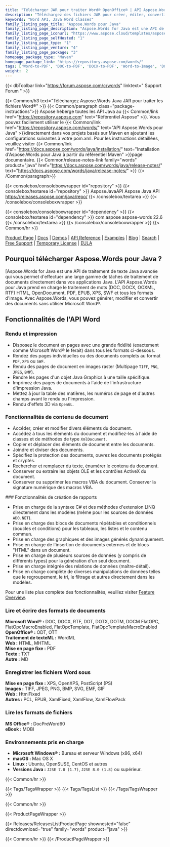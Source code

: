 ```yaml
---
title: "Télécharger JAR pour traiter Word® OpenOffice® | API Aspose.Words"
description: "Téléchargez des fichiers JAR pour créer, éditer, convertir, afficher des documents Word et OpenOffice. Travaillez avec du texte, des images, des formulaires, des tableaux, XML personnalisé, SmartArt, OLE, VBA et plus encore."
keywords: "Word API, Java Word Classes"
family_listing_page_title: "Aspose.Words pour Java"
family_listing_page_description: "Aspose.Words for Java est une API de traitement de texte Java avancée qui vous permet d'effectuer une large gamme de tâches de traitement de documents directement dans vos applications Java."
family_listing_page_iconurl: "https://www.aspose.cloud/templates/aspose/App_Themes/V3/images/words/272x272/aspose_words-for-java.png"
family_listing_page_selfHosted: "1"
family_listing_page_type: "1"
family_listing_page_venture: "4"
family_listing_page_package: "3"
homepage_package_type: "Maven"
homepage_package_link: "https://repository.aspose.com/words/"
tags: ['Word-to-PDF', 'DOC-to-PDF', 'DOCX-to-PDF', 'Word-to-Image', 'DOCX-to-JPG', 'DOC-to-PNG', 'Image-to-PDF', 'JPG-to-PDF', 'TIFF-to-PDF', 'HTML-to-Markdown', 'HTML-to-MD', 'DOCX-to-Markdown', 'DOCX-to-MD', 'Markdown-to-PDF', 'MD-to-PDF', 'HTML-to-PDF', 'MHT-to-PDF', 'MHTML-to-PDF', 'Word-to-HTML', 'Markdown-to-HTML', 'MD-to-HTML', 'Mobi-to-EPUB', 'RTF-to-PDF', 'ODT-to-PDF', 'TXT-to-PDF', 'Mobi-to-PDF', 'DOCX-to-DOC', 'HTML-to-Word']
weight:  2
---
```


{{< dbToolbar link="https://forum.aspose.com/c/words" linktext=" Support Forum " >}}

{{< Common/h3 text="Téléchargez Aspose.Words Java JAR pour traiter les fichiers Word®"  >}}
{{< Common/paragraph class="package-instructions">}}
Aspose héberge toutes les API Java au
{{< Common/link href="https://repository.aspose.com" text="Référentiel Aspose"  >}}. Vous pouvez facilement utiliser le
{{< Common/link href="https://repository.aspose.com/words/" text="API Aspose.Words pour Java"  >}}directement dans vos projets basés sur Maven en ajoutant les configurations suivantes à votre pom.xml. Pour les instructions détaillées, veuillez visiter
{{< Common/link href="https://docs.aspose.com/words/java/installation/" text="Installation d'Aspose.Words pour Java à partir du référentiel Maven"  >}}page documentaire.
{{< Common/release-notes-link family="words" product="java" href="https://docs.aspose.com/words/java/release-notes/" text="https://docs.aspose.com/words/java/release-notes/"  >}}
{{< /Common/paragraph>}}

{{< consolebox/consoleboxwrapper id="repository" >}}
   {{< consolebox/textarea id="repository" >}} 
      <repository>
      <id>AsposeJavaAPI</id>
      <name>Aspose Java API</name>
      <url>https://releases.aspose.com/java/repo/</url>
      </repository> 
   {{< /consolebox/textarea >}}
{{< /consolebox/consoleboxwrapper >}}

{{< consolebox/consoleboxwrapper id="dependency" >}}
   {{< consolebox/textarea id="dependency" >}}
      <dependency>
      <groupId>com.aspose</groupId>
      <artifactId>aspose-words</artifactId>
      <version>22.6</version>
      </dependency>
   {{< /consolebox/textarea >}}
{{< /consolebox/consoleboxwrapper >}}
{{< Common/hr >}}

[Product Page](https://products.aspose.com/words/java) | [Docs](https://docs.aspose.com/words/java/) | [Demos](https://products.aspose.app/words/family) | [API Reference](https://reference.aspose.com/words/java) | [Examples](https://github.com/aspose-words/Aspose.Words-for-Java/tree/master/Examples) | [Blog](https://blog.aspose.com/category/words/) | [Search](https://search.aspose.com/) | [Free Support](https://forum.aspose.com/c/words) | [Temporary License](https://purchase.aspose.com/temporary-license) | [EULA](https://about.aspose.com/legal/eula/)

## Pourquoi télécharger Aspose.Words pour Java ?

[Aspose.Words for Java est une API de traitement de texte Java avancée qui vous permet d'effectuer une large gamme de tâches de traitement de documents directement dans vos applications Java. L'API Aspose.Words pour Java prend en charge le traitement de mots (DOC, DOCX, OOXML, RTF) HTML, OpenDocument, PDF, EPUB, XPS, SWF et tous les formats d'image. Avec Aspose.Words, vous pouvez générer, modifier et convertir des documents sans utiliser Microsoft Word®.

## Fonctionnalités de l'API Word

### Rendu et impression

- Disposez le document en pages avec une grande fidélité (exactement comme Microsoft Word® le ferait) dans tous les formats ci-dessous.
- Rendez des pages individuelles ou des documents complets au format `PDF`, `XPS` ou `SWF`.
- Rendu des pages de document en images raster (Multipage `TIFF`, `PNG`, `JPEG`, `BMP`).
- Rendre les pages d'un objet Java Graphics à une taille spécifique.
- Imprimez des pages de documents à l'aide de l'infrastructure d'impression Java.
- Mettez à jour la table des matières, les numéros de page et d'autres champs avant le rendu ou l'impression.
- Rendu d'effets 3D via `OpenGL`.

### Fonctionnalités de contenu de document

- Accéder, créer et modifier divers éléments du document.
- Accédez à tous les éléments du document et modifiez-les à l'aide de classes et de méthodes de type `XmlDocument`.
- Copier et déplacer des éléments de document entre les documents.
- Joindre et diviser des documents.
- Spécifiez la protection des documents, ouvrez les documents protégés et cryptés.
- Rechercher et remplacer du texte, énumérer le contenu du document.
- Conserver ou extraire les objets OLE et les contrôles ActiveX du document.
- Conserver ou supprimer les macros VBA du document. Conserver la signature numérique des macros VBA.

### Fonctionnalités de création de rapports

- Prise en charge de la syntaxe C# et des méthodes d'extension LINQ directement dans les modèles (même pour les sources de données `ADO.NET`).
- Prise en charge des blocs de documents répétables et conditionnels (boucles et conditions) pour les tableaux, les listes et le contenu commun.
- Prise en charge des graphiques et des images générés dynamiquement.
- Prise en charge de l'insertion de documents externes et de blocs "HTML" dans un document.
- Prise en charge de plusieurs sources de données (y compris de différents types) pour la génération d'un seul document.
- Prise en charge intégrée des relations de données (maître-détail).
- Prise en charge complète de diverses manipulations de données telles que le regroupement, le tri, le filtrage et autres directement dans les modèles.

Pour une liste plus complète des fonctionnalités, veuillez visiter [Feature Overview](https://docs.aspose.com/words/java/feature-overview/).

### Lire et écrire des formats de documents

**Microsoft Word® :** DOC, DOCX, RTF, DOT, DOTX, DOTM, DOCM FlatOPC, FlatOpcMacroEnabled, FlatOpcTemplate, FlatOpcTemplateMacroEnabled\
**OpenOffice® :** ODT, OTT\
**Traitement de texteML :** WordML\
**Web :** HTML, MHTML\
**Mise en page fixe :** PDF\
**Texte :** TXT\
**Autre :** MD

### Enregistrer les fichiers Word sous

**Mise en page fixe :** XPS, OpenXPS, PostScript (PS)\
**Images :** TIFF, JPEG, PNG, BMP, SVG, EMF, GIF\
**Web :** HtmlFixed\
**Autres :** PCL, EPUB, XamlFixed, XamlFlow, XamlFlowPack

### Lire les formats de fichiers

**MS Office® :** DocPreWord60\
**eBook :** MOBI

### Environnements pris en charge

- **Microsoft Windows® :** Bureau et serveur Windows (x86, x64)
- **macOS :** Mac OS X
- **Linux :** Ubuntu, OpenSUSE, CentOS et autres
- **Versions Java :** `J2SE 7.0 (1.7)`, `J2SE 8.0 (1.8)` ou supérieur.

{{< Common/hr >}}

{{< Tags/TagsWrapper >}}
 {{< Tags/TagsList >}}
{{< /Tags/TagsWrapper >}}

{{< Common/hr >}}

{{< ProductPageWrapper >}}
<!-- ReleasesListProductPage-->
   {{< Releases/ReleasesListProductPage shownested="false"  directdownload="true" family="words" product="java" >}}
<!-- /ReleasesListProductPage-->
{{< Common/hr >}}
{{< /ProductPageWrapper >}}

